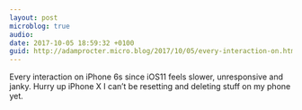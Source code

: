 ```yaml
---
layout: post
microblog: true
audio: 
date: 2017-10-05 18:59:32 +0100
guid: http://adamprocter.micro.blog/2017/10/05/every-interaction-on.html
---
```

Every interaction on iPhone 6s since iOS11 feels slower, unresponsive and janky. Hurry up iPhone X I can’t be resetting and deleting stuff on my phone yet.
